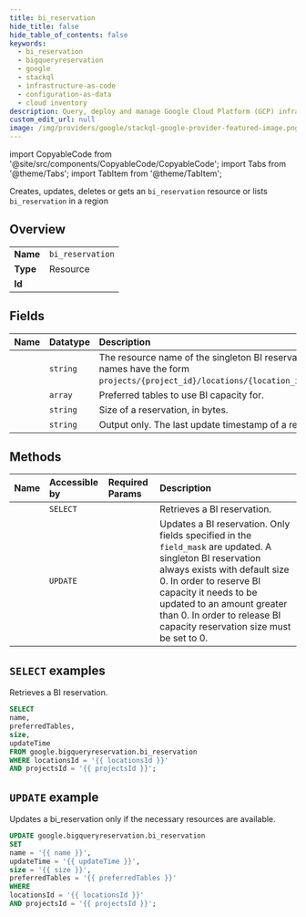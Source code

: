 ```yaml
---
title: bi_reservation
hide_title: false
hide_table_of_contents: false
keywords:
  - bi_reservation
  - bigqueryreservation
  - google
  - stackql
  - infrastructure-as-code
  - configuration-as-data
  - cloud inventory
description: Query, deploy and manage Google Cloud Platform (GCP) infrastructure and resources using SQL
custom_edit_url: null
image: /img/providers/google/stackql-google-provider-featured-image.png
---
```


import CopyableCode from '@site/src/components/CopyableCode/CopyableCode';
import Tabs from '@theme/Tabs';
import TabItem from '@theme/TabItem';

Creates, updates, deletes or gets an <code>bi_reservation</code> resource or lists <code>bi_reservation</code> in a region

## Overview
<table><tbody>
<tr><td><b>Name</b></td><td><code>bi_reservation</code></td></tr>
<tr><td><b>Type</b></td><td>Resource</td></tr>
<tr><td><b>Id</b></td><td><CopyableCode code="google.bigqueryreservation.bi_reservation" /></td></tr>
</tbody></table>

## Fields
| Name | Datatype | Description |
|:-----|:---------|:------------|
| <CopyableCode code="name" /> | `string` | The resource name of the singleton BI reservation. Reservation names have the form `projects/{project_id}/locations/{location_id}/biReservation`. |
| <CopyableCode code="preferredTables" /> | `array` | Preferred tables to use BI capacity for. |
| <CopyableCode code="size" /> | `string` | Size of a reservation, in bytes. |
| <CopyableCode code="updateTime" /> | `string` | Output only. The last update timestamp of a reservation. |

## Methods
| Name | Accessible by | Required Params | Description |
|:-----|:--------------|:----------------|:------------|
| <CopyableCode code="get_bi_reservation" /> | `SELECT` | <CopyableCode code="locationsId, projectsId" /> | Retrieves a BI reservation. |
| <CopyableCode code="update_bi_reservation" /> | `UPDATE` | <CopyableCode code="locationsId, projectsId" /> | Updates a BI reservation. Only fields specified in the `field_mask` are updated. A singleton BI reservation always exists with default size 0. In order to reserve BI capacity it needs to be updated to an amount greater than 0. In order to release BI capacity reservation size must be set to 0. |

## `SELECT` examples

Retrieves a BI reservation.

```sql
SELECT
name,
preferredTables,
size,
updateTime
FROM google.bigqueryreservation.bi_reservation
WHERE locationsId = '{{ locationsId }}'
AND projectsId = '{{ projectsId }}'; 
```

## `UPDATE` example

Updates a bi_reservation only if the necessary resources are available.

```sql
UPDATE google.bigqueryreservation.bi_reservation
SET 
name = '{{ name }}',
updateTime = '{{ updateTime }}',
size = '{{ size }}',
preferredTables = '{{ preferredTables }}'
WHERE 
locationsId = '{{ locationsId }}'
AND projectsId = '{{ projectsId }}';
```
